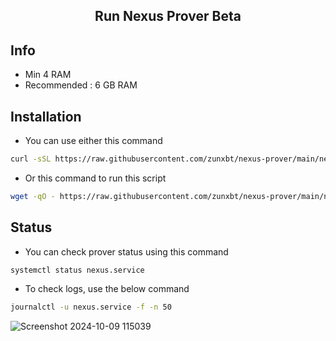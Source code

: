 <h2 align=center>Run Nexus Prover Beta</h2>

## Info
- Min 4 RAM
- Recommended : 6 GB RAM

## Installation
- You can use either this command
```bash
curl -sSL https://raw.githubusercontent.com/zunxbt/nexus-prover/main/nexus.sh | bash
```
- Or this command to run this script
```bash
wget -qO - https://raw.githubusercontent.com/zunxbt/nexus-prover/main/nexus.sh | bash
```

## Status
- You can check prover status using this command
```bash
systemctl status nexus.service
```
- To check logs, use the below command
```bash
journalctl -u nexus.service -f -n 50
```

![Screenshot 2024-10-09 115039](https://github.com/user-attachments/assets/3d3065d8-cb88-44ca-88b8-ac072bcf9eff)
